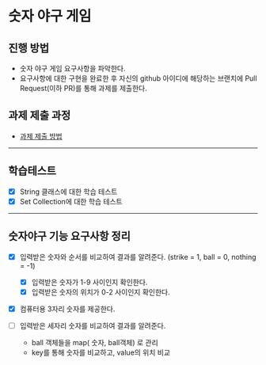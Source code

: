 # 숫자 야구 게임
## 진행 방법
* 숫자 야구 게임 요구사항을 파악한다.
* 요구사항에 대한 구현을 완료한 후 자신의 github 아이디에 해당하는 브랜치에 Pull Request(이하 PR)를 통해 과제를 제출한다.

## 과제 제출 과정
* [과제 제출 방법](https://github.com/next-step/nextstep-docs/tree/master/precourse)

---
## 학습테스트
* [x] String 클래스에 대한 학습 테스트
* [x] Set Collection에 대한 학습 테스트

---
## 숫자야구 기능 요구사항 정리
* [x] 입력받은 숫자와 순서를 비교하여 결과를 알려준다. (strike = 1,  ball = 0, nothing = -1)
    * [x] 입력받은 숫자가 1-9 사이인지 확인한다.
    * [x] 입력받은 숫자의 위치가 0-2 사이인지 확인한다.

* [x] 컴퓨터용 3자리 숫자를 제공한다.

* [ ] 입력받은 세자리 숫자를 비교하여 결과를 알려준다.
    * ball 객체들을 map( 숫자, ball객체) 로 관리
    * key를 통해 숫자를 비교하고, value의 위치 비교